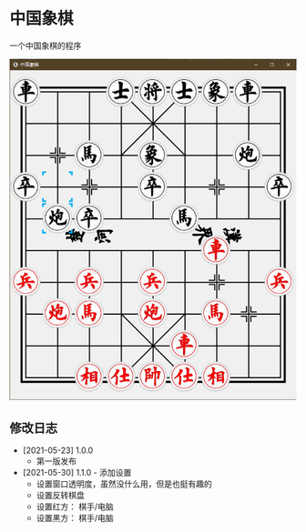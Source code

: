 # 中国象棋

一个中国象棋的程序

![](./snapshots/snapshot.jpg)


## 修改日志

- [2021-05-23] 1.0.0
    - 第一版发布
- [2021-05-30] 1.1.0 - 添加设置
    - 设置窗口透明度，虽然没什么用，但是也挺有趣的
    - 设置反转棋盘
    - 设置红方： 棋手/电脑
    - 设置黑方： 棋手/电脑
